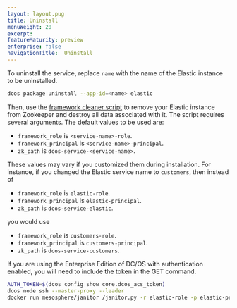 ```yaml
---
layout: layout.pug
title: Uninstall
menuWeight: 20
excerpt:
featureMaturity: preview
enterprise: false
navigationTitle:  Uninstall
---
```


<!-- This source repo for this topic is https://github.com/dcos-commons/frameworks/elastic -->


To uninstall the service, replace `name` with the name of the Elastic instance to be uninstalled.

```bash
dcos package uninstall --app-id=<name> elastic
```

Then, use the [framework cleaner script](/docs/1.9/deploying-services/uninstall/#framework-cleaner) to remove your Elastic instance from Zookeeper and destroy all data associated with it. The script requires several arguments. The default values to be used are:

- `framework_role` is `<service-name>-role`.
- `framework_principal` is `<service-name>-principal`.
- `zk_path` is `dcos-service-<service-name>`.

These values may vary if you customized them during installation. For instance, if you changed the Elastic service name to `customers`, then instead of

- `framework_role` is `elastic-role`.
- `framework_principal` is `elastic-principal`.
- `zk_path` is `dcos-service-elastic`.

you would use

- `framework_role` is `customers-role`.
- `framework_principal` is `customers-principal`.
- `zk_path` is `dcos-service-customers`.

If you are using the Enterprise Edition of DC/OS with authentication enabled, you will need to include the token in the GET command.

```bash
AUTH_TOKEN=$(dcos config show core.dcos_acs_token)
dcos node ssh --master-proxy --leader
docker run mesosphere/janitor /janitor.py -r elastic-role -p elastic-principal -z dcos-service-elastic --auth_token=$AUTH_TOKEN
```
